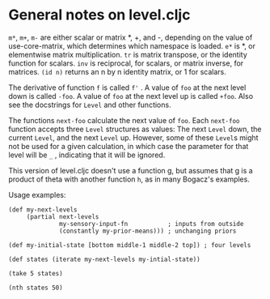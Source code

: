 General notes on level.cljc
===

`m*`, `m+`, `m-` are either scalar or matrix *, +, and -, depending on the
value of use-core-matrix, which determines which namespace is loaded.
`e*` is *, or elementwise matrix multiplication.  `tr` is matrix transpose,
or the identity function for scalars.  `inv` is reciprocal, for scalars,
or matrix inverse, for matrices.  `(id n)` returns an n by n identity matrix,
or 1 for scalars.

The derivative of function `f` is called `f'` .  A value of `foo` at the next
level down is called `-foo`.  A value of `foo` at the next level up is called
`+foo`.  Also see the docstrings for ``Level`` and other functions.

The functions `next-foo` calculate the next value of `foo`.  Each `next-foo`
function accepts three `Level` structures as values: The next `Level` down,
the current `Level`, and the next `Level` up.  However, some of these `Level`s
might not be used for a given calculation, in which case the parameter
for that level will be `_` , indicating that it will be ignored.

This version of level.cljc doesn't use a function g, but assumes that g is
a product of theta with another function `h`, as in many Bogacz's
examples.


Usage examples:
````
(def my-next-levels 
     (partial next-levels 
              my-sensory-input-fn           ; inputs from outside
              (constantly my-prior-means))) ; unchanging priors

(def my-initial-state [bottom middle-1 middle-2 top]) ; four levels

(def states (iterate my-next-levels my-intial-state))

(take 5 states)

(nth states 50)
````

